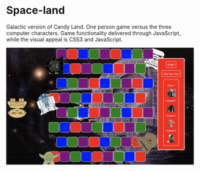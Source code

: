 # Space-land

Galactic version of Candy Land. One person game versus the three computer characters. Game functionality delivered through JavaScript, while the visual appeal is CSS3 and JavaScript.


![Window Settings](./images/candyLand.png)
